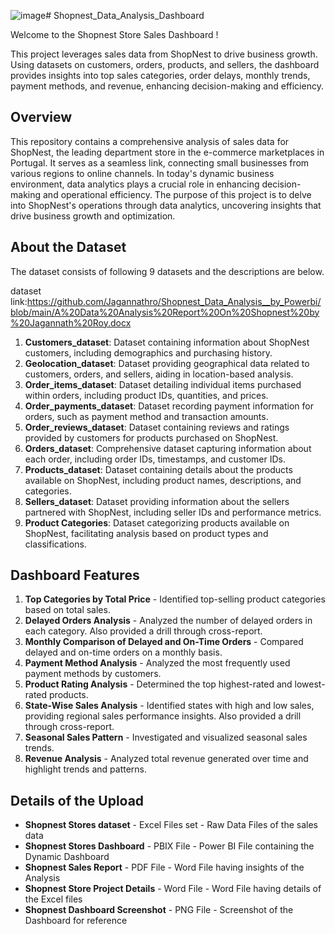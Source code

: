 ![image](https://github.com/user-attachments/assets/b1dc4908-06ae-40a0-a9c4-50e4c5d0057e)# Shopnest_Data_Analysis_Dashboard

Welcome to the Shopnest Store Sales Dashboard !

This project leverages sales data from ShopNest to drive business growth. Using datasets on customers, orders, products, and sellers, the dashboard provides insights into top sales categories, order delays, monthly trends, payment methods, and revenue, enhancing decision-making and efficiency.

## Overview

This repository contains a comprehensive analysis of sales data for ShopNest, the leading department store in the e-commerce marketplaces in Portugal. It serves as a seamless link, connecting small businesses from various regions to online channels. In today's dynamic business environment, data analytics plays a crucial role in enhancing decision-making and operational efficiency. The purpose of this project is to delve into ShopNest's operations through data analytics, uncovering insights that drive business growth and optimization.

## About the Dataset

The dataset consists of following 9 datasets and the descriptions are below.

dataset link:https://github.com/Jagannathro/Shopnest_Data_Analysis__by_Powerbi/blob/main/A%20Data%20Analysis%20Report%20On%20Shopnest%20by%20Jagannath%20Roy.docx


1. **Customers_dataset**: Dataset containing information about ShopNest customers, including demographics and purchasing history.
2. **Geolocation_dataset**: Dataset providing geographical data related to customers, orders, and sellers, aiding in location-based analysis.
3. **Order_items_dataset**: Dataset detailing individual items purchased within orders, including product IDs, quantities, and prices.
4. **Order_payments_dataset**: Dataset recording payment information for orders, such as payment method and transaction amounts.
5. **Order_reviews_dataset**: Dataset containing reviews and ratings provided by customers for products purchased on ShopNest.
6. **Orders_dataset**: Comprehensive dataset capturing information about each order, including order IDs, timestamps, and customer IDs.
7. **Products_dataset**: Dataset containing details about the products available on ShopNest, including product names, descriptions, and categories.
8. **Sellers_dataset**: Dataset providing information about the sellers partnered with ShopNest, including seller IDs and performance metrics.
9. **Product Categories**: Dataset categorizing products available on ShopNest, facilitating analysis based on product types and classifications.

## Dashboard Features

1. **Top Categories by Total Price** - Identified top-selling product categories based on total sales.
2. **Delayed Orders Analysis** - Analyzed the number of delayed orders in each category.  Also provided a drill through cross-report.
3. **Monthly Comparison of Delayed and On-Time Orders** - Compared delayed and on-time orders on a monthly basis.
4. **Payment Method Analysis** - Analyzed the most frequently used payment methods by customers.
5. **Product Rating Analysis** - Determined the top highest-rated and lowest-rated products.
6. **State-Wise Sales Analysis** - Identified states with high and low sales, providing regional sales performance insights. Also provided a drill through cross-report.
7. **Seasonal Sales Pattern** - Investigated and visualized seasonal sales trends.
8. **Revenue Analysis** - Analyzed total revenue generated over time and highlight trends and patterns.


## Details of the Upload

-  **Shopnest Stores dataset** - Excel Files set - Raw Data Files of the sales data
-  **Shopnest Stores Dashboard** - PBIX File - Power BI File containing the Dynamic Dashboard
-  **Shopnest Sales Report** - PDF File - Word File having insights of the Analysis
-  **Shopnest Store Project Details** - Word File - Word File having details of the Excel files
-  **Shopnest Dashboard Screenshot** - PNG File - Screenshot of the Dashboard for reference
